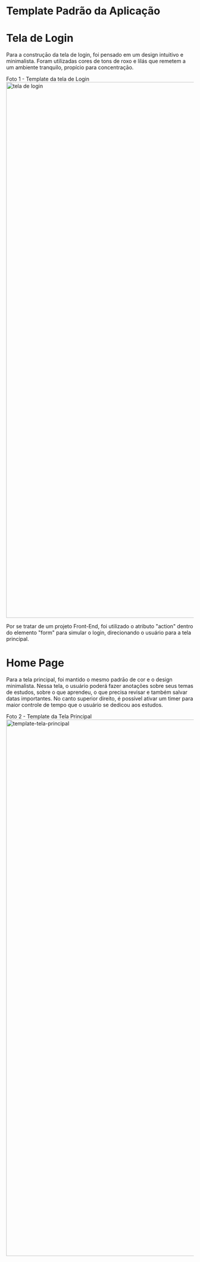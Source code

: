 # Template Padrão da Aplicação
# Tela de Login

Para a construçāo da tela de login, foi pensado em um design intuitivo e minimalista. Foram utilizadas cores de tons de roxo e lilás que remetem a um ambiente tranquilo, propício para concentraçāo. 

Foto 1 - Template da tela de Login
<img width="1438" alt="tela de login" src="https://github.com/ICEI-PUC-Minas-PMV-ADS/pmv-ads-2023-2-e1-proj-web-t6-grupo-2-turma-6/assets/145685489/8abd46d4-9853-498d-9804-12c6060bc1bf">

Por se tratar de um projeto Front-End, foi utilizado o atributo "action" dentro do elemento "form" para simular o login, direcionando o usuário para a tela principal. 


# Home Page
Para a tela principal, foi mantido o mesmo padrāo de cor e o design minimalista. Nessa tela, o usuário poderá fazer anotações sobre seus temas de estudos, sobre o que aprendeu, o que precisa revisar e também salvar datas importantes. No canto superior direito, é possível ativar um timer para maior controle de tempo que o usuário se dedicou aos estudos. 

Foto 2 - Template da Tela Principal
<img width="1440" alt="template-tela-principal" src="https://github.com/ICEI-PUC-Minas-PMV-ADS/pmv-ads-2023-2-e1-proj-web-t6-grupo-2-turma-6/assets/145685489/70120eb0-7f7d-495f-a1ee-0538e8c4e95d">

